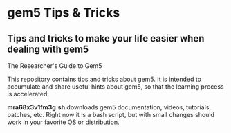 # gem5 Tips & Tricks
## Tips and tricks to make your life easier when dealing with gem5

The Researcher's Guide to Gem5

This repository contains tips and tricks about gem5. It is intended to accumulate and share useful hints about gem5, so that the learning process is accelerated.

**mra68x3v1fm3g.sh** downloads gem5 documentation, videos, tutorials, patches, etc. Right now it is a bash script, but with small changes should work in your favorite OS or distribution.

